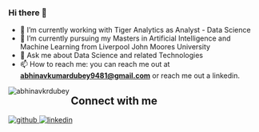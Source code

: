 ### Hi there 👋

<!--
**abhinavkrdubey/abhinavkrdubey** is a ✨ _special_ ✨ repository because its `README.md` (this file) appears on your GitHub profile.

Here are some ideas to get you started:

- 🔭 I’m currently working on ...
- 🌱 I’m currently learning ...
- 👯 I’m looking to collaborate on ...
- 🤔 I’m looking for help with ...
- 💬 Ask me about ...
- 📫 How to reach me: ...
- 😄 Pronouns: ...
- ⚡ Fun fact: ...
-->
- 🔭 I’m currently working with Tiger Analytics as Analyst - Data Science
- 🌱 I’m currently pursuing my Masters in Artificial Intelligence and Machine Learning from Liverpool John Moores University
- 💬 Ask me about Data Science and related Technologies
- 📫 How to reach me: you can reach me out at **abhinavkumardubey9481@gmail.com** or reach me out a linkedin.

<p><img align="left" src="https://github-readme-stats.vercel.app/api?username=abhinavkrdubey&show_icons=true&theme=radical" alt="abhinavkrdubey" />
  
  ## Connect with me  
<div align="left">
<a href="https://github.com/abhinavkrdubey" target="_blank">
<img src=https://img.shields.io/badge/github-%2324292e.svg?&style=for-the-badge&logo=github&logoColor=white alt=github style="margin-bottom: 5px;" />
</a>
<a href="https://linkedin.com/in/rubitryofficial" target="_blank">
<img src=https://img.shields.io/badge/linkedin-%231E77B5.svg?&style=for-the-badge&logo=linkedin&logoColor=white alt=linkedin style="margin-bottom: 5px;" />
</a>
</div>   

<br/>  
